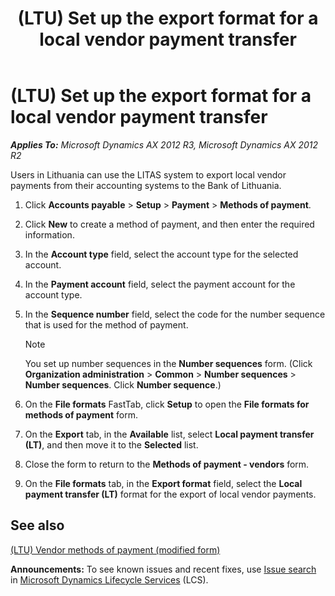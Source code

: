 ﻿---
title: (LTU) Set up the export format for a local vendor payment transfer
TOCTitle: (LTU) Set up the export format for a local vendor payment transfer
ms:assetid: 7d12c999-a344-4896-b8c4-31acdbeb5b20
ms:mtpsurl: https://technet.microsoft.com/en-us/library/JJ665123(v=AX.60)
ms:contentKeyID: 49386704
ms.date: 04/18/2014
mtps_version: v=AX.60
---

# (LTU) Set up the export format for a local vendor payment transfer 


_**Applies To:** Microsoft Dynamics AX 2012 R3, Microsoft Dynamics AX 2012 R2_

Users in Lithuania can use the LITAS system to export local vendor payments from their accounting systems to the Bank of Lithuania.

1.  Click **Accounts payable** \> **Setup** \> **Payment** \> **Methods of payment**.

2.  Click **New** to create a method of payment, and then enter the required information.

3.  In the **Account type** field, select the account type for the selected account.

4.  In the **Payment account** field, select the payment account for the account type.

5.  In the **Sequence number** field, select the code for the number sequence that is used for the method of payment.
    

    > [!NOTE]
    > <P>You set up number sequences in the <STRONG>Number sequences</STRONG> form. (Click <STRONG>Organization administration</STRONG> &gt; <STRONG>Common</STRONG> &gt; <STRONG>Number sequences</STRONG> &gt; <STRONG>Number sequences</STRONG>. Click <STRONG>Number sequence</STRONG>.)</P>



6.  On the **File formats** FastTab, click **Setup** to open the **File formats for methods of payment** form.

7.  On the **Export** tab, in the **Available** list, select **Local payment transfer (LT)**, and then move it to the **Selected** list.

8.  Close the form to return to the **Methods of payment - vendors** form.

9.  On the **File formats** tab, in the **Export format** field, select the **Local payment transfer (LT)** format for the export of local vendor payments.

## See also

[(LTU) Vendor methods of payment (modified form)](https://technet.microsoft.com/en-us/library/jj665023\(v=ax.60\))

  
**Announcements:** To see known issues and recent fixes, use [Issue search](http://go.microsoft.com/fwlink/?linkid=389258) in [Microsoft Dynamics Lifecycle Services](http://go.microsoft.com/fwlink/?linkid=306505) (LCS).

